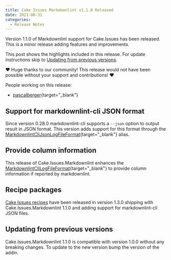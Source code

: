 ```yaml
---
title: Cake Issues Markdownlint v1.1.0 Released
date: 2021-08-31
categories:
  - Release Notes
---
```


Version 1.1.0 of Markdownlint support for Cake.Issues has been released.
This is a minor release adding features and improvements.

<!-- more -->

This post shows the highlights included in this release.
For update instructions skip to [Updating from previous versions](#updating-from-previous-versions).

❤ Huge thanks to our community! This release would not have been possible without your support and contributions! ❤

People working on this release:

* [pascalberger](https://github.com/pascalberger){target="_blank"}

## Support for markdownlint-cli JSON format

Since version 0.28.0 markdownlint-cli supports a `--json` option to output result in JSON format.
This version adds support for this format through the [MarkdownlintCliJsonLogFileFormat]{target="_blank"} alias.

## Provide column information

This release of Cake.Issues.Markdownlint enhances the [MarkdownlintCliLogFileFormat]{target="_blank"} to provide column information
if reported by markdownlint.

## Recipe packages

[Cake Issues recipes] have been released in version 1.3.0 shipping with Cake.Issues.Markdownlint 1.1.0 and
adding support for markdownlint-cli JSON files.

## Updating from previous versions

Cake.Issues.Markdownlint 1.1.0 is compatible with version 1.0.0 without any breaking changes.
To update to the new version bump the version of the addin.

[MarkdownlintCliJsonLogFileFormat]: https://cakebuild.net/api/Cake.Issues.Markdownlint/MarkdownlintIssuesAliases/36DE6F5F
[MarkdownlintCliLogFileFormat]: https://cakebuild.net/api/Cake.Issues.Markdownlint/MarkdownlintIssuesAliases/B518F49E
[Cake Issues recipes]: ../../documentation/recipe/index.md
